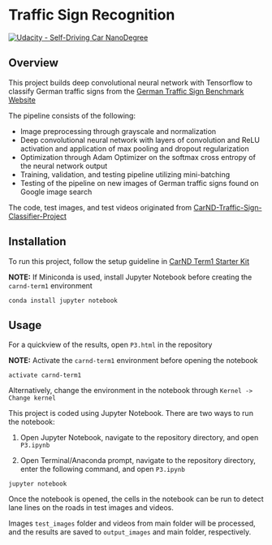 # **Traffic Sign Recognition** 
[![Udacity - Self-Driving Car NanoDegree](https://s3.amazonaws.com/udacity-sdc/github/shield-carnd.svg)](http://www.udacity.com/drive)

Overview
---

This project builds deep convolutional neural network with Tensorflow to classify German traffic signs from the [German Traffic Sign Benchmark Website](https://benchmark.ini.rub.de/?section=gtsrb&subsection=dataset)

The pipeline consists of the following:
- Image preprocessing through grayscale and normalization
- Deep convolutional neural network with layers of convolution and ReLU activation and application of max pooling and dropout regularization
- Optimization through Adam Optimizer on the softmax cross entropy of the neural network output
- Training, validation, and testing pipeline utilizing mini-batching
- Testing of the pipeline on new images of German traffic signs found on Google image search
 
The code, test images, and test videos originated from [CarND-Traffic-Sign-Classifier-Project](https://github.com/udacity/CarND-Traffic-Sign-Classifier-Project)

Installation
---

To run this project, follow the setup guideline in [CarND Term1 Starter Kit](https://github.com/udacity/CarND-Term1-Starter-Kit/blob/master/README.md)

**NOTE:** If Miniconda is used, install Jupyter Notebook before creating the `carnd-term1` environment

```
conda install jupyter notebook
```

Usage
---

For a quickview of the results, open `P3.html` in the repository

**NOTE:** Activate the `carnd-term1` environment before opening the notebook

```
activate carnd-term1
```

Alternatively, change the environment in the notebook through `Kernel -> Change kernel`

This project is coded using Jupyter Notebook. There are two ways to run the notebook:

1. Open Jupyter Notebook, navigate to the repository directory, and open `P3.ipynb`

2. Open Terminal/Anaconda prompt, navigate to the repository directory, enter the following command, and open `P3.ipynb`

```
jupyter notebook
```

Once the notebook is opened, the cells in the notebook can be run to detect lane lines on the roads in test images and videos.

Images `test_images` folder and videos from main folder will be processed, and the results are saved to `output_images` and main folder, respectively.